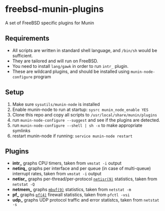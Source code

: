 # freebsd-munin-plugins
A set of FreeBSD specific plugins for Munin

## Requirements
- All scripts are written in standard shell language, and `/bin/sh` would be sufficient.
- They are tailored and will run on FreeBSD.
- You need to install `lang/gawk` in order to run `intr_` plugin.
- These are wildcard plugins, and should be installed using `munin-node-configure` program

## Setup
1. Make sure `sysutils/munin-node` is installed
2. Enable munin-node to run at startup: `sysrc munin_node_enable YES`
2. Clone this repo and copy all scripts to `/usr/local/share/munin/plugins`
3. run `munin-node-configure --suggest` and see if the plugins are detected.
4. run `munin-node-configure --shell | sh -x` to make appropriate symlinks
5. restart munin-node if running: `service munin-node restart`

## Plugins

- **intr_** graphs CPU timers, taken from `vmstat -i` output
- **netirq_** graphs per interface and per queue (in case of multi-queue) interrupt rates, taken from `vmstat -i` output
- **netisr_** graphs per-thread/per-protocol [`netisr(9)`](https://www.freebsd.org/cgi/man.cgi?format=html&query=netisr%289%29) statistics, taken from `netstat -Q`
- **netmem_** graphs [`mbuf(9)`](https://www.freebsd.org/cgi/man.cgi?format=html&query=mbuf%289%29) statistics, taken from `netstat -m`
- **pf_** graphs [`pf(4)`](https://www.freebsd.org/cgi/man.cgi?query=pf&sektion=4&apropos=0) firewall statistics, taken from `pfctl -vsi`
- **udp_** graphs UDP protocol traffic and error statistcs, taken from `netstat -s`


